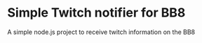 # Simple Twitch notifier for BB8

A simple node.js project to receive twitch information on the BB8

